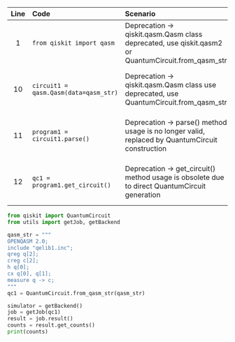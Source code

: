 | Line | Code | Scenario | Reference | Artifact | Refactoring |
| :--: | :--- | :------- | :-------: | :------- | :---------- |
| 1 | `from qiskit import qasm` | Deprecation -> qiskit.qasm.Qasm class deprecated, use qiskit.qasm2 or QuantumCircuit.from_qasm_str | qrn_tax_ddbb--364bba83-0d97-41a3-8d46-211c6c6c7f94 | qiskit.qasm.Qasm | `from qiskit import QuantumCircuit` |
| 10 | `circuit1 = qasm.Qasm(data=qasm_str)` | Deprecation -> qiskit.qasm.Qasm class use deprecated, use QuantumCircuit.from_qasm_str | qrn_tax_ddbb--364bba83-0d97-41a3-8d46-211c6c6c7f94 | qiskit.qasm.Qasm | `qc1 = QuantumCircuit.from_qasm_str(qasm_str)` |
| 11 | `program1 = circuit1.parse()` | Deprecation -> parse() method usage is no longer valid, replaced by QuantumCircuit construction | qrn_tax_ddbb--f850b1f5-bd30-49fc-88dc-1a0f0ba05c11 | qiskit.qasm.Qasm.parse | _Remove line_ |
| 12 | `qc1 = program1.get_circuit()` | Deprecation -> get_circuit() method usage is obsolete due to direct QuantumCircuit generation | qrn_tax_ddbb--e87c1ca9-440a-4d81-8002-53b7f94cc39f | Qasm.get_circuit | _Remove line_ |

```python
from qiskit import QuantumCircuit
from utils import getJob, getBackend

qasm_str = """
OPENQASM 2.0;
include "qelib1.inc";
qreg q[2];
creg c[2];
h q[0];
cx q[0], q[1];
measure q -> c;
"""
qc1 = QuantumCircuit.from_qasm_str(qasm_str)

simulator = getBackend()
job = getJob(qc1)
result = job.result()
counts = result.get_counts()
print(counts)
```